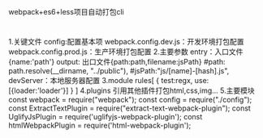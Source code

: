 webpack+es6+less项目自动打包cli
#
1.关键文件
	config:配置基本项
	webpack.config.dev.js：开发环境打包配置
	webpack.config.prod.js：生产环境打包配置
2.主要参数
	entry：入口文件{name:'path'}
	output: 出口文件{path:path,filename:jsPath}
		#path: path.resolve(__dirname, "../public"),
	    #jsPath:"js/[name]-[hash].js",
	devServer：本地服务器配置
3.module
	rules[
		{	test:regx,
			use:[{loader:'loader'}]
		}
	]
4.plugins
	引用其他插件打包html,css,img...
5.主要模块
	const webpack = require("webpack");
	const config = require("./config");
	const ExtractTextPlugin = require("extract-text-webpack-plugin");
	const UglifyJsPlugin = require('uglifyjs-webpack-plugin');
	const htmlWebpackPlugin = require('html-webpack-plugin');
#
